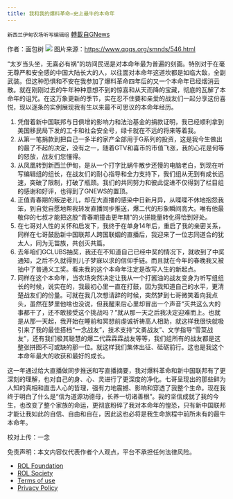 ```yaml
---
title: 我和我的爆料革命—史上最牛的本命年
---
```

`新西兰伊甸农场听写编辑组` [轉載自GNews](https://gnews.org/zh-hans/1953544/)

作者：面包树
![](https://assets.gnews.org/wp-content/uploads/2022/02/截屏2022-02-04-10.32.17.png)
图片来源：https://www.qqqs.org/smnds/546.html

“太岁当头坐，无喜必有祸”的坊间民谣是对本命年最为普遍的刻画。特别对于在毫无尊严和安全感的中国大陆长大的人，以往面对本命年这道坎都是如临大敌，全副武装。但这种恐惧和不安在我参加了爆料革命四年后的又一个本命年已经烟消云散。就在刚刚过去的牛年种种意想不到的惊喜和从天而降的宝藏，彻底的瓦解了本命年的诅咒。在这万象更新的季节，实在忍不住要和亲爱的战友们一起分享这份喜悦，现以逐条的实例展现我有生以来最不可思议的本命年经历。

1. 凭借着新中国联邦与日俱增的影响力和法治基金的捐款证明，我已经顺利拿到美国移民局下发的工卡和社会安全号，绿卡就在不远的将来等着我。
2. 从第一笔捐款到把自己一多半的家产全部用于G系列的投资，这是我今生做出的最了不起的决定，没有之一，随着GTV和喜币的市值飞涨，我的心花是何等的怒放，战友们您懂得。
3. 从凤凰转到新西兰伊甸，是从一个打字比蜗牛散步还慢的电脑老白，到现在听写编辑组的组长，在战友们的耐心指导和全力支持下，我们组从无到有成长迅速，突破了限制，打破了瓶颈。我们的共同努力和彼此促进不仅得到了栏目组的感谢和好评，也得到了GNEWS的置顶。
4. 正值青春期的叛逆老儿，却在大直播的感染中日新月异，从喋喋不休地抱怨我笨，到自觉自愿地帮我转发直播同步推送，爆二代的形象瞬间高大。唯有他最敬仰的七叔才能把这股“青春期撞击更年期”的火拼能量转化得恰到好处。
5. 在七哥对人性的关怀和启发下，我终于在单身14年后，重启了我的亲密关系，同样在七哥鼓励新中国联邦人跨国联姻的直播后，我迎来了一位志同道合的犹太人，同为无苗族，共创灭共篇。
6. 去年咱们GCLUBS抽奖，我还在不知道自己已经中奖的情况下，就收到了中奖通知，之后不久就得到儿子梦寐以求的信仰手链。而且就在今年的春晚我又被抽中了普通义工奖。看来我的这个本命年注定是改写人生的新起点。
7. 同样在这个本命年，当农场突然决定让我从一个打酱油的战友变身为听写组组长的时候，说实在的，我最初心里一直在打鼓，因为我知道自己的水平，更清楚战友们的份量。可就在我几次想请辞的时候，突然梦到七哥微笑着向我点头，虽然在梦里他啥也没说，但我醒来后心里却冒出一个声音“灭共这么大的事都干了，还不敢接受这个挑战吗？”就从那一天之后我决定迎难而上。也就是从那一天起，我开始在睡前和冥想前虔诚祈祷高人相助，就这样我很快就吸引来了我的最佳搭档“一念战友”，技术支持“文勇战友”、文学指导“雪菜战友”，还有我们极其聪慧的爆二代霖霖霖战友等等，我们组所有的战友都是这整张拼图不可或缺的那一位。就这样我们集体出征、砥砺前行。这也是我这个本命年最大的收获和最好的成长。


这一年通过给大直播做同步推送和写直播摘要，我对爆料革命和新中国联邦有了更深刻的理解，也对自己的身、心、灵进行了更深度的净化。七哥呈现出的那些鲜为人知的真相和直击人心的哲理，强有力地震撼、影响和穿透了我整个生命。现在我终于明白了什么是“信为道源功德母，长养一切诸善根”。我的坚信成就了我的今生，也改变了整个家族的命运，更彻底粉碎了我对本命年的惶恐，只有新中国联邦才能让我如此的自信、自由和自在，因此这也必将是我生命旅程中前所未有的最牛本命年。

校对上传：一念

 

免责声明：本文内容仅代表作者个人观点，平台不承担任何法律风险。

- [ROL Foundation](https://rolfoundation.org/)
- [ROL Society](https://rolsociety.org/)
- [Terms of use](https://gnews.org/terms-of-use-3/)
- [Privacy Policy](https://gnews.org/privacy-policy/)
